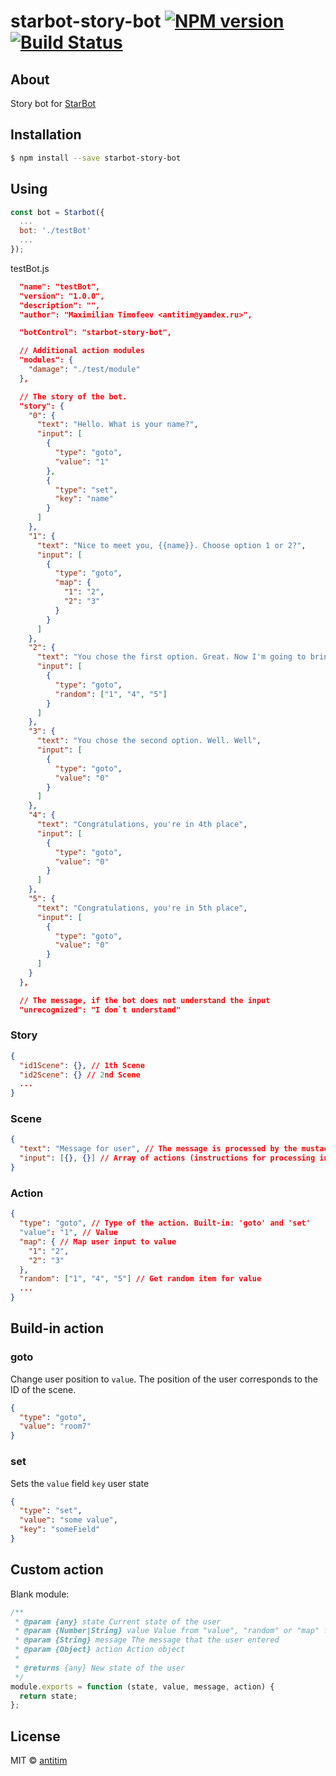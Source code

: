 # starbot-story-bot [![NPM version][npm-image]][npm-url] [![Build Status][travis-image]][travis-url]
## About

Story bot for [StarBot](https://github.com/antitim/starbot)

## Installation

```sh
$ npm install --save starbot-story-bot
```

## Using

```js
const bot = Starbot({
  ...
  bot: './testBot'
  ...
});
```

testBot.js
```json
  "name": "testBot",
  "version": "1.0.0",
  "description": "",
  "author": "Maximilian Timofeev <antitim@yandex.ru>",

  "botControl": "starbot-story-bot",

  // Additional action modules
  "modules": {
    "damage": "./test/module"
  },

  // The story of the bot.
  "story": {
    "0": {
      "text": "Hello. What is your name?",
      "input": [
        {
          "type": "goto",
          "value": "1"
        },
        {
          "type": "set",
          "key": "name"
        }
      ]
    },
    "1": {
      "text": "Nice to meet you, {{name}}. Choose option 1 or 2?",
      "input": [
        {
          "type": "goto",
          "map": {
            "1": "2",
            "2": "3"
          }
        }
      ]
    },
    "2": {
      "text": "You chose the first option. Great. Now I'm going to bring you to a random location",
      "input": [
        {
          "type": "goto",
          "random": ["1", "4", "5"]
        }
      ]
    },
    "3": {
      "text": "You chose the second option. Well. Well",
      "input": [
        {
          "type": "goto",
          "value": "0"
        }
      ]
    },
    "4": {
      "text": "Congratulations, you're in 4th place",
      "input": [
        {
          "type": "goto",
          "value": "0"
        }
      ]
    },
    "5": {
      "text": "Congratulations, you're in 5th place",
      "input": [
        {
          "type": "goto",
          "value": "0"
        }
      ]
    }
  },

  // The message, if the bot does not understand the input 
  "unrecognized": "I don`t understand"
```

### Story

```json
{
  "id1Scene": {}, // 1th Scene
  "id2Scene": {} // 2nd Scene
  ...
}
```

### Scene

```json
{
  "text": "Message for user", // The message is processed by the mustache template engine in the context of the user state
  "input": [{}, {}] // Array of actions (instructions for processing input)
}
```

### Action

```json
{
  "type": "goto", // Type of the action. Built-in: 'goto' and 'set'
  "value": "1", // Value
  "map": { // Map user input to value
    "1": "2",
    "2": "3"
  },
  "random": ["1", "4", "5"] // Get random item for value
  ...
}
```

## Build-in action
### goto

Change user position to ```value```. The position of the user corresponds to the ID of the scene.

```json
{
  "type": "goto",
  "value": "room7"
}
```

### set

Sets the ```value``` field ```key``` user state

```json
{
  "type": "set",
  "value": "some value",
  "key": "someField"
}
```
## Custom action

Blank module:

```js
/**
 * @param {any} state Current state of the user
 * @param {Number|String} value Value from "value", "random" or "map" field of action
 * @param {String} message The message that the user entered 
 * @param {Object} action Action object
 *
 * @returns {any} New state of the user
 */
module.exports = function (state, value, message, action) {
  return state;
};
```


## License

MIT © [antitim](http://vk.com/antitim)


[npm-image]: https://badge.fury.io/js/starbot-story-bot.svg
[npm-url]: https://npmjs.org/package/starbot-story-bot
[travis-image]: https://travis-ci.org/antitim/starbot-story-bot.svg?branch=master
[travis-url]: https://travis-ci.org/antitim/starbot-story-bot
